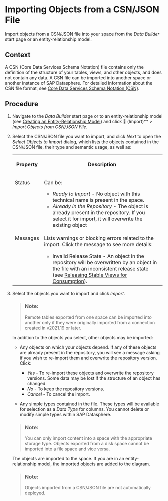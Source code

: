 <!-- loio23599e6347fb4c9e9a71c82f62449875 -->

<link rel="stylesheet" type="text/css" href="../css/sap-icons.css"/>

# Importing Objects from a CSN/JSON File

Import objects from a CSN/JSON file into your space from the *Data Builder* start page or an entity-relationship model.



## Context

A CSN \(Core Data Services Schema Notation\) file contains only the definition of the structure of your tables, views, and other objects, and does not contain any data. A CSN file can be imported into another space or another instance of SAP Datasphere. For detailed information about the CSN file format, see [Core Data Services Schema Notation \(CSN\)](https://cap.cloud.sap/docs/cds/csn#entity-definitions).



## Procedure

1.  Navigate to the *Data Builder* start page or to an entity-relationship model \(see [Creating an Entity-Relationship Model](../creating-an-entity-relationship-model-a91c042.md)\) and click <span class="FPA-icons-V3"></span> \(Import\)** \> *Import Objects from CSN/JSON File*.

2.  Select the CSN/JSON file you want to import, and click *Next* to open the *Select Objects to Import* dialog, which lists the objects contained in the CSN/JSON file, their type and semantic usage, as well as:


    <table>
    <tr>
    <th valign="top">

    Property
    
    </th>
    <th valign="top">

    Description
    
    </th>
    </tr>
    <tr>
    <td valign="top">
    
    Status
    
    </td>
    <td valign="top">
    
    Can be:

    -   *Ready to Import* - No object with this technical name is present in the space.
    -   *Already in the Repository* - The object is already present in the repository. If you select it for import, it will overwrite the existing object


    
    </td>
    </tr>
    <tr>
    <td valign="top">
    
    Messages
    
    </td>
    <td valign="top">
    
    Lists warnings or blocking errors related to the import. Click the message to see more details:

    -   Invalid Release State - An object in the repository will be overwritten by an object in the file with an inconsistent release state \(see [Releasing Stable Views for Consumption](../releasing-stable-views-for-consumption-5b99e9b.md)\).


    
    </td>
    </tr>
    </table>
    
3.  Select the objects you want to import and click *Import*.

    > ### Note:  
    > Remote tables exported from one space can be imported into another only if they were originally imported from a connection created in v2021.19 or later.

    In addition to the objects you select, other objects may be imported:

    -   Any objects on which your objects depend. If any of these objects are already present in the repository, you will see a message asking if you wish to re-import them and overwrite the repository version. Click:
        -   *Yes* - To re-import these objects and overwrite the repository versions. Some data may be lost if the structure of an object has changed.
        -   *No* - To keep the repository versions.
        -   *Cancel* - To cancel the import.

    -   Any simple types contained in the file. These types will be available for selection as a *Data Type* for columns. You cannot delete or modify simple types within SAP Datasphere.

    > ### Note:  
    > You can only import content into a space with the appropriate storage type. Objects exported from a disk space cannot be imported into a file space and vice versa.

    The objects are imported to the space. If you are in an entity-relationship model, the imported objects are added to the diagram.

    > ### Note:  
    > Objects imported from a CSN/JSON file are not automatically deployed.


